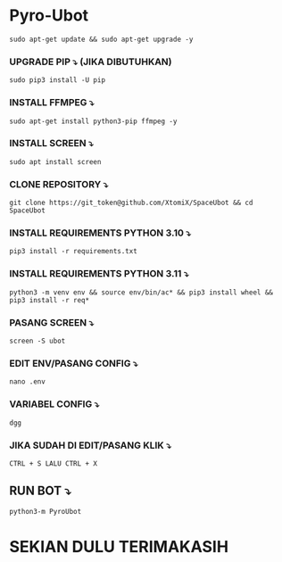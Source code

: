 # Pyro-Ubot

```
sudo apt-get update && sudo apt-get upgrade -y
```

### UPGRADE PIP ⤵️ (JIKA DIBUTUHKAN)
```
sudo pip3 install -U pip
```

### INSTALL FFMPEG ⤵️
```
sudo apt-get install python3-pip ffmpeg -y
```

### INSTALL SCREEN ⤵️
```
sudo apt install screen
```

### CLONE REPOSITORY ⤵️
```
git clone https://git_token@github.com/XtomiX/SpaceUbot && cd SpaceUbot
```

### INSTALL REQUIREMENTS PYTHON 3.10 ⤵️
```
pip3 install -r requirements.txt
```

### INSTALL REQUIREMENTS PYTHON 3.11 ⤵️

```
python3 -m venv env && source env/bin/ac* && pip3 install wheel && pip3 install -r req*
```

### PASANG SCREEN ⤵️
```
screen -S ubot
```


### EDIT ENV/PASANG CONFIG ⤵️
```
nano .env
```

### VARIABEL CONFIG ⤵️
```
dgg
```

### JIKA SUDAH DI EDIT/PASANG KLIK ⤵️
```
CTRL + S LALU CTRL + X
```

## RUN BOT ⤵️
```
python3-m PyroUbot
```

# SEKIAN DULU TERIMAKASIH


